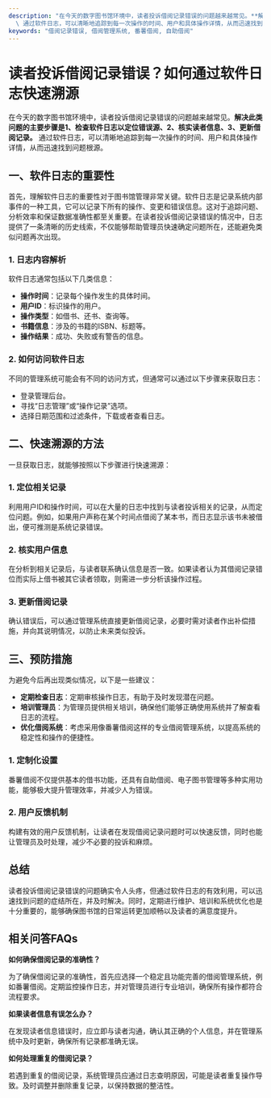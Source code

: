 ```yaml
---
description: "在今天的数字图书馆环境中，读者投诉借阅记录错误的问题越来越常见。**解决此类问题的主要步骤是1、检查软件日志以定位错误源、2、核实读者信息、3、更新借阅记录。**\
  \ 通过软件日志，可以清晰地追踪到每一次操作的时间、用户和具体操作详情，从而迅速找到问题根源。"
keywords: "借阅记录错误, 借阅管理系统, 番薯借阅, 自助借阅"
---
```

# 读者投诉借阅记录错误？如何通过软件日志快速溯源

在今天的数字图书馆环境中，读者投诉借阅记录错误的问题越来越常见。**解决此类问题的主要步骤是1、检查软件日志以定位错误源、2、核实读者信息、3、更新借阅记录。** 通过软件日志，可以清晰地追踪到每一次操作的时间、用户和具体操作详情，从而迅速找到问题根源。

## **一、软件日志的重要性**

首先，理解软件日志的重要性对于图书馆管理非常关键。软件日志是记录系统内部事件的一种工具，它可以记录下所有的操作、变更和错误信息。这对于追踪问题、分析效率和保证数据准确性都至关重要。在读者投诉借阅记录错误的情况中，日志提供了一条清晰的历史线索，不仅能够帮助管理员快速确定问题所在，还能避免类似问题再次出现。

### **1. 日志内容解析**

软件日志通常包括以下几类信息：

- **操作时间**：记录每个操作发生的具体时间。
- **用户ID**：标识操作的用户。
- **操作类型**：如借书、还书、查询等。
- **书籍信息**：涉及的书籍的ISBN、标题等。
- **操作结果**：成功、失败或有警告的信息。

### **2. 如何访问软件日志**

不同的管理系统可能会有不同的访问方式，但通常可以通过以下步骤来获取日志：

- 登录管理后台。
- 寻找“日志管理”或“操作记录”选项。
- 选择日期范围和过滤条件，下载或者查看日志。

## **二、快速溯源的方法**

一旦获取日志，就能够按照以下步骤进行快速溯源：

### **1. 定位相关记录**

利用用户ID和操作时间，可以在大量的日志中找到与读者投诉相关的记录，从而定位问题。例如，如果用户声称在某个时间点借阅了某本书，而日志显示该书未被借出，便可推测是系统记录错误。

### **2. 核实用户信息**

在分析到相关记录后，与读者联系确认信息是否一致。如果读者认为其借阅记录错位而实际上借书被其它读者领取，则需进一步分析该操作过程。

### **3. 更新借阅记录**

确认错误后，可以通过管理系统直接更新借阅记录，必要时需对读者作出补偿措施，并向其说明情况，以防止未来类似投诉。

## **三、预防措施**

为避免今后再出现类似情况，以下是一些建议：

- **定期检查日志**：定期审核操作日志，有助于及时发现潜在问题。
- **培训管理员**：为管理员提供相关培训，确保他们能够正确使用系统并了解查看日志的流程。
- **优化借阅系统**：考虑采用像番薯借阅这样的专业借阅管理系统，以提高系统的稳定性和操作的便捷性。

### **1. 定制化设置**

番薯借阅不仅提供基本的借书功能，还具有自助借阅、电子图书管理等多种实用功能，能够极大提升管理效率，并减少人为错误。

### **2. 用户反馈机制**

构建有效的用户反馈机制，让读者在发现借阅记录问题时可以快速反馈，同时也能让管理员及时处理，减少不必要的投诉和麻烦。

## **总结**

读者投诉借阅记录错误的问题确实令人头疼，但通过软件日志的有效利用，可以迅速找到问题的症结所在，并及时解决。同时，定期进行维护、培训和系统优化也是十分重要的，能够确保图书馆的日常运转更加顺畅以及读者的满意度提升。

## **相关问答FAQs**

**如何确保借阅记录的准确性？**

为了确保借阅记录的准确性，首先应选择一个稳定且功能完善的借阅管理系统，例如番薯借阅。定期监控操作日志，并对管理员进行专业培训，确保所有操作都符合流程要求。

**如果读者信息有误怎么办？**

在发现读者信息错误时，应立即与读者沟通，确认其正确的个人信息，并在管理系统中及时更新，确保所有记录都准确无误。

**如何处理重复的借阅记录？**

若遇到重复的借阅记录，系统管理员应通过日志查明原因，可能是读者重复操作导致。及时调整并删除重复记录，以保持数据的整洁性。
